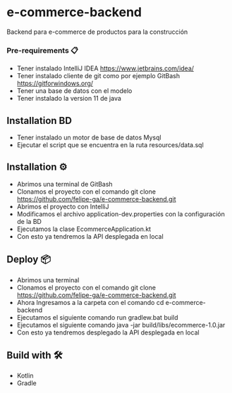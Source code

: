 # e-commerce-backend
Backend para e-commerce de productos para la construcción

### Pre-requirements 📋
- Tener instalado IntelliJ IDEA https://www.jetbrains.com/idea/
- Tener instalado cliente de git como por ejemplo GitBash https://gitforwindows.org/
- Tener una base de datos con el modelo
- Tener instalado la version 11 de java

## Installation BD
- Tener instalado un motor de base de datos Mysql
- Ejecutar el script que se encuentra en la ruta resources/data.sql

## Installation ⚙️
- Abrimos una terminal de GitBash
- Clonamos el proyecto con el comando git clone https://github.com/felipe-ga/e-commerce-backend.git
- Abrimos el proyecto con IntelliJ
- Modificamos el archivo application-dev.properties con la configuración de la BD
- Ejecutamos la clase EcommerceApplication.kt
- Con esto ya tendremos la API desplegada en local

## Deploy 📦
- Abrimos una terminal
- Clonamos el proyecto con el comando git clone https://github.com/felipe-ga/e-commerce-backend.git
- Ahora Ingresamos a la carpeta con el comando cd e-commerce-backend
- Ejecutamos el siguiente comando run gradlew.bat build
- Ejecutamos el siguiente comando java -jar build/libs/ecommerce-1.0.jar
- Con esto ya tendremos desplegado la API desplegada en local


## Build with 🛠️
- Kotlin
- Gradle
